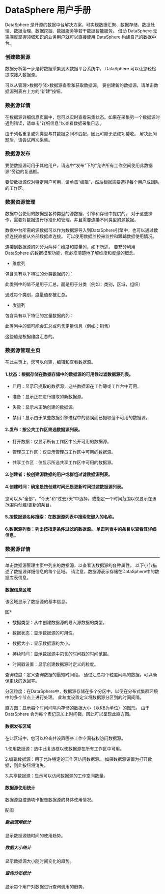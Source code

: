 # DataSphere 用户手册 
DataSphere 是开源的数据中台解决方案，可实现数据汇聚、数据存储、数据处理、数据治理、数据挖掘、数据服务等若干数据智能服务。 借助 DataSphere 无需深度掌握领域知识的业务用户就可以直接使用 DataSphere 构建自己的数据中台。


### 创建数据源

数据分析第一步是将数据采集到大数据平台系统中。 DataSphere 可以让您轻松提取接入数据源。

可以从管理>数据存储>数据源查看和获取数据源。 要创建新的数据源，请单击数据源列表右上方的“新建”按钮。

### 数据源详情

在数据源详细信息页面中，您可以实时查看采集状态。如果在采集另一个数据源时遇到错误，请单击"详细信息"以查看数据采集日志。 

由于列名重复或列类型与其数据之间不匹配，因此可能无法成功接收。 解决此问题后，请尝试再次采集。

### 数据源发布

要使数据源可用于其他用户，请选中“发布”下的“允许所有工作空间使用此数据源”旁边的复选框。 

要使数据源仅对特定用户可用，请单击“编辑”，然后根据需要选择每个用户或团队的工作区。

### 数据资源管理

数据中台使用的数据是各种类型的源数据、引擎和存储中提供的。 对于这些操作，需要对数据进行标准化和管理，并且需要连接不同类型的源数据。

数据中台所需的源数据可以作为数据源导入到DataSphere引擎中，也可以通过数据连接直接从外部数据库连接。 可以使用数据监控来监控和跟踪数据使用情况。

连接到数据源的列分为两种：维度和度量列，如下所述。 要充分利用 DataSphere 的数据模型功能，您必须清楚地了解维度和度量的概念。

* 维度列

包含具有以下特征的分类数据的列：

此类列中的值不是用于汇总，而是用于分类（例如：类别，区域，组织）

通过每个类别，度量值都被汇总。

* 度量列

包含具有以下特征的定量数据的列：

此类列中的值可能会汇总或包含定量信息（例如：销售）

这些值是根据维度汇总的。


### 数据源管理主页

在此主页上，您可以创建，编辑和查看数据源。

#### 1.状态：根据存储在数据存储中的数据源的可用性过滤数据源列表。

* 启用：显示已提取的数据源，这些数据源在工作簿或工作台中可用。

* 准备：显示正在进行摄取的新数据源。

* 失败：显示未正确创建的数据源。

* 禁用：显示由于某些数据引擎进程中的错误而已摄取但不可用的数据源。

#### 2.发布：按公共工作区筛选数据源列表。

* 打开数据：仅显示所有工作区中公开可用的数据源。

* 管理员工作区：仅显示管理员工作区中可用的数据源。

* 共享工作区：仅显示所选共享工作区中可用的数据源。

#### 3.创建者：按创建源数据的用户或群组过滤数据源列表。

#### 4.创建时间：确定是按创建时间还是更新时间过滤数据源列表。 

您可以从“全部”，“今天”和“过去7天”中选择，或指定一个时间范围以仅显示在该范围内创建/更新的条目。

#### 5.按数据源名称搜索：在数据源列表中搜索您键入的名称。

#### 6.数据源列表：列出按指定条件过滤的数据源。 单击列表中的条目以查看其详细信息。


### 数据源详情
---------------------------------------------

单击数据源管理主页中列出的数据源，以查看该数据源的各种属性。 以下小节描述了数据源详细信息的每个区域。 请注意，数据源表示存储在DataSphere中的数据库表信息。

#### 数据信息区域

该区域显示了数据源的基本信息。

图*

* 数据类型：从中创建数据源的导入源数据的类型。

* 数据状态：显示数据源的可用性。

* 数据大小：显示数据源的大小。

* 持续时间：显示数据源中包含的时间戳的时间范围。

* 时间戳设置：显示创建数据源时定义的粒度。

查询粒度：定义查询数据的最短时间段。 通过汇总每个粒度间隔的数据，可以确保更快的返回率。

分区粒度：在DataSphere中，数据源存储在多个分区中，以便在分布式集群环境中的多个节点上进行处理。 此粒度设置定义将数据源分区到的时间间隔。

直方图：显示每个时间间隔内存储的数据大小（以KB为单位）的图形。 由于DataSphere 会为每个表记录加上时间戳，因此可以呈现此直方图。

#### 数据发布区域

在此区域中，您可以检查并设置哪些工作空间有权访问数据源。

1.使用数据源：选中此复选框以使数据源在所有工作区中可用。

2.编辑数据源：用于允许特定的工作区访问数据源。 如果数据源设置为打开数据，则此按钮将消失。

3.共享数据源：显示可以访问数据源的工作空间数量。


#### 数据源使用统计

数据源监控选项卡报告数据源的具体使用情况。

配图

##### 数据调用统计

显示数据源随时间的使用趋势。


##### 数据大小统计

显示数据源大小随时间变化的趋势。

##### 查询分布统计

显示每个用户对数据进行查询调用的趋势。








































